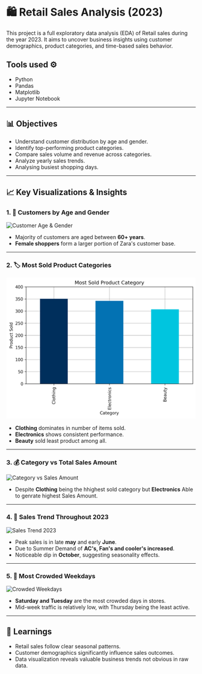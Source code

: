 # 🛍️ Retail Sales Analysis (2023)

This project is a full exploratory data analysis (EDA) of Retail sales during the year 2023. It aims to uncover business insights using customer demographics, product categories, and time-based sales behavior.

## Tools used ⚙️
- Python
- Pandas
- Matplotlib
- Jupyter Notebook

---

## 📊 Objectives

- Understand customer distribution by age and gender.
- Identify top-performing product categories.
- Compare sales volume and revenue across categories.
- Analyze yearly sales trends.
- Analysing busiest shopping days.



---

## 📈 Key Visualizations & Insights

### 1. 👥 Customers by Age and Gender

![Customer Age & Gender](images/customer_age_gender.png)

- Majority of customers are aged between **60+ years**.
- **Female shoppers** form a larger portion of Zara's customer base.

---

### 2. 🏷️ Most Sold Product Categories

![Most Sold Categories](images/most_sold_category.png)

- **Clothing** dominates in number of items sold.
- **Electronics** shows consistent performance.
- **Beauty** sold least product among all.

---

### 3. 💰 Category vs Total Sales Amount

![Category vs Sales Amount]([images/category_vs_sales_amount.png](https://github.com/amit1527/Retail_Sales_Analysis_Visualisation/blob/main/Images/Comparison_catg_vs_amount.png?raw=true))

- Despite **Clothing** being the hhighest sold category but **Electronics** Able to genrate highest Sales Amount.

---

### 4. 📆 Sales Trend Throughout 2023

![Sales Trend 2023](images/sales_trend_2023.png)

- Peak sales is in late **may** and early **June**.
- Due to Summer Demand of **AC's, Fan's and cooler's increased**.
- Noticeable dip in **October**, suggesting seasonality effects.

---

### 5. 📅 Most Crowded Weekdays

![Crowded Weekdays](images/crowded_weekdays.png)

- **Saturday and Tuesday** are the most crowded days in stores.
- Mid-week traffic is relatively low, with Thursday being the least active.

---

## 🧠 Learnings

- Retail sales follow clear seasonal patterns.
- Customer demographics significantly influence sales outcomes.
- Data visualization reveals valuable business trends not obvious in raw data.




